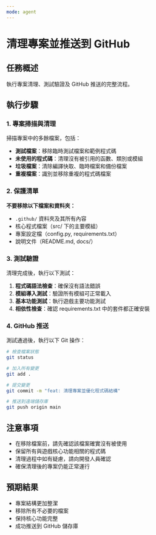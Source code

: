 ```yaml
---
mode: agent
---
```


# 清理專案並推送到 GitHub

## 任務概述

執行專案清理、測試驗證及 GitHub 推送的完整流程。

## 執行步驟

### 1. 專案掃描與清理

掃描專案中的多餘檔案，包括：

- **測試檔案**：移除臨時測試檔案和範例程式碼
- **未使用的程式碼**：清理沒有被引用的函數、類別或模組
- **垃圾檔案**：清除編譯快取、臨時檔案和備份檔案
- **重複檔案**：識別並移除重複的程式碼檔案

### 2. 保護清單

**不要移除以下檔案和資料夾：**

- `.github/` 資料夾及其所有內容
- 核心程式檔案（src/ 下的主要模組）
- 專案設定檔（config.py, requirements.txt）
- 說明文件（README.md, docs/）

### 3. 測試驗證

清理完成後，執行以下測試：

1. **程式碼語法檢查**：確保沒有語法錯誤
2. **模組導入測試**：驗證所有模組可正常載入
3. **基本功能測試**：執行遊戲主要功能測試
4. **相依性檢查**：確認 requirements.txt 中的套件都正確安裝

### 4. GitHub 推送

測試通過後，執行以下 Git 操作：

```bash
# 檢查檔案狀態
git status

# 加入所有變更
git add .

# 提交變更
git commit -m "feat: 清理專案並優化程式碼結構"

# 推送到遠端儲存庫
git push origin main
```

## 注意事項

- 在移除檔案前，請先確認該檔案確實沒有被使用
- 保留所有與遊戲核心功能相關的程式碼
- 清理過程中如有疑慮，請向開發人員確認
- 確保清理後的專案仍能正常運行

## 預期結果

- 專案結構更加整潔
- 移除所有不必要的檔案
- 保持核心功能完整
- 成功推送到 GitHub 儲存庫
